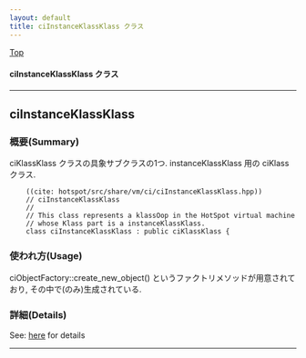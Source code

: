 ```yaml
---
layout: default
title: ciInstanceKlassKlass クラス 
---
```

[Top](../index.html)

#### ciInstanceKlassKlass クラス 



---
## <a name="noHnhpZkx_" id="noHnhpZkx_">ciInstanceKlassKlass</a>

### 概要(Summary)
ciKlassKlass クラスの具象サブクラスの1つ. instanceKlassKlass 用の ciKlass クラス.


```
    ((cite: hotspot/src/share/vm/ci/ciInstanceKlassKlass.hpp))
    // ciInstanceKlassKlass
    //
    // This class represents a klassOop in the HotSpot virtual machine
    // whose Klass part is a instanceKlassKlass.
    class ciInstanceKlassKlass : public ciKlassKlass {
```

### 使われ方(Usage)
ciObjectFactory::create_new_object() というファクトリメソッドが用意されており, その中で(のみ)生成されている.




### 詳細(Details)
See: [here](../doxygen/classciInstanceKlassKlass.html) for details

---
